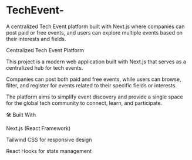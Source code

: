 # TechEvent-
A centralized Tech Event platform built with Next.js where companies can post paid or free events, and users can explore multiple events based on their interests and fields. 

Centralized Tech Event Platform

This project is a modern web application built with Next.js that serves as a centralized hub for tech events.

Companies can post both paid and free events, while users can browse, filter, and register for events related to their specific fields or interests.

The platform aims to simplify event discovery and provide a single space for the global tech community to connect, learn, and participate.

🛠️ Built With

Next.js (React Framework)

Tailwind CSS for responsive design

React Hooks for state management
